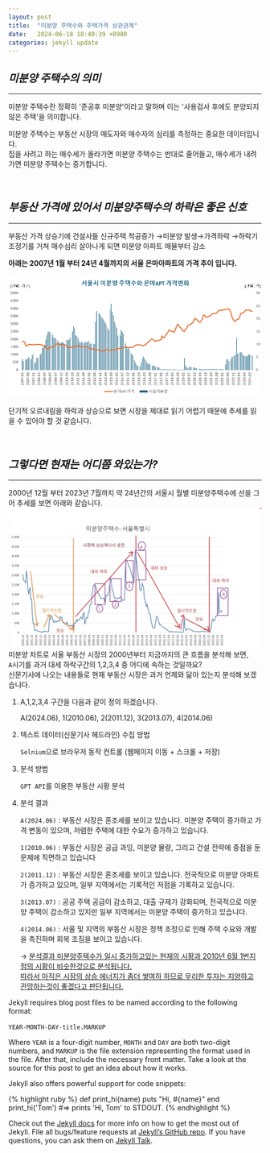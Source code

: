 ```yaml
---
layout: post
title:  "미분양 주택수와 주택가격 상관관계"
date:   2024-06-18 18:40:39 +0900
categories: jekyll update
---
```



*미분양 주택수의 의미*<br>
---
---

미분양 주택수란 정확히 '준공후 미분양'이라고 말하며 이는 '사용검사 후에도 분양되지 않은 주택'을 의미합니다.

미분양 주택수는 부동산 시장의 매도자와 매수자의 심리를 측정하는 중요한 데이터입니다.<br>
집을 사려고 하는 매수세가 올라가면 미분양 주택수는 반대로 줄어들고, 매수세가 내려가면 미분양 주택수는 증가합니다.<br>

<br>

*부동산 가격에 있어서 미분양주택수의 하락은 좋은 신호*
---
---
부동산 가격 상승기에 건설사들 신규주택 착공증가 →미분양 발생→가격하락
→하락기 조정기를 거쳐 매수심리 살아나게 되면 미분양 아파트 매물부터 감소<br>


**아래는 2007년 1월 부터 24년 4월까지의 서울 은마아파트의 가격 추이 입니다.**<br>

[![Unma Image](https://github.com/Timeleeh/skkufinal.github.io/blob/main/unma.png?raw=true)](https://github.com/Timeleeh/skkufinal.github.io/blob/main/unma.png?raw=true)

단기적 오르내림을 하락과 상승으로 보면 시장을 제대로 읽기 어렵기 때문에 추세를 읽을 수 있어야 할 것 같습니다.<br>

<br>

*그렇다면 현재는 어디쯤 와있는가?*
---
---
2000년 12월 부터 2023년 7월까지 약 24년간의 서울시 월별 미분양주택수에 선을 그어 추세를 보면 아래와 같습니다.
![Seoul Image](https://github.com/Timeleeh/skkufinal.github.io/blob/main/seoul.png?raw=true)
<br>
미분양 차트로 서울 부동산 시장의 2000년부터 지금까지의 큰 흐름을 분석해 보면,<br>
`A`시기를 과거 대세 하락구간의 1,2,3,4 중 어디에 속하는 것일까요?<br>
신문기사에 나오는 내용들로 현재 부동산 시장은 과거 언제와 닮아 있는지 분석해 보겠습니다.<br>

 1. A,1,2,3,4 구간을 다음과 같이 정의 하겠습니다.

    A(2024.06), 1(2010.06), 2(2011.12), 3(2013.07), 4(2014.06)

2. 텍스트 데이터(신문기사 헤드라인) 수집 방법

   `Selnium`으로 브라우저 동작 컨트롤 (웹페이지 이동 + 스크롤 + 저장)

3. 분석 방법

   `GPT API`를 이용한 부동산 시황 분석

4. 분석 결과

   `A(2024.06)` : 부동산 시장은 혼조세를 보이고 있습니다. 미분양 주택이 증가하고 가격 변동이 있으며, 저렴한 주택에 대한 수요가 증가하고 있습니다.
   
   `1(2010.06)` : 부동산 시장은 공급 과잉, 미분양 물량, 그리고 건설 전략에 중점을 둔 문제에 직면하고 있습니다
   
   `2(2011.12)` : 부동산 시장은 혼조세를 보이고 있습니다. 전국적으로 미분양 아파트가 증가하고 있으며, 일부 지역에서는 기록적인 저점을 기록하고 있습니다.
   
   `3(2013.07)` : 공공 주택 공급이 감소하고, 대출 규제가 강화되며, 전국적으로 미분양 주택이 감소하고 있지만 일부 지역에서는 미분양 주택이 증가하고 있습니다.
   
   `4(2014.06)` : 서울 및 지역의 부동산 시장은 정책 조정으로 인해 주택 수요와 개발을 촉진하며 회복 조짐을 보이고 있습니다.
   
   → <u>분석결과 미분양주택수가 일시 증가하고있는 현재의 시황과 2010년 6월 1번지점의 시황이 비슷한것으로 분석됩니다.</u><br>
     <u>따라서 아직은 시장의 상승 에너지가 좀더 쌓여하 하므로 무리한 투자는 지양하고 관망하는것이 좋겠다고 판단됩니다.</u>


Jekyll requires blog post files to be named according to the following format:

`YEAR-MONTH-DAY-title.MARKUP`

Where `YEAR` is a four-digit number, `MONTH` and `DAY` are both two-digit numbers, and `MARKUP` is the file extension representing the format used in the file. After that, include the necessary front matter. Take a look at the source for this post to get an idea about how it works.

Jekyll also offers powerful support for code snippets:

{% highlight ruby %}
def print_hi(name)
  puts "Hi, #{name}"
end
print_hi('Tom')
#=> prints 'Hi, Tom' to STDOUT.
{% endhighlight %}

Check out the [Jekyll docs][jekyll-docs] for more info on how to get the most out of Jekyll. File all bugs/feature requests at [Jekyll’s GitHub repo][jekyll-gh]. If you have questions, you can ask them on [Jekyll Talk][jekyll-talk].

[jekyll-docs]: https://jekyllrb.com/docs/home
[jekyll-gh]:   https://github.com/jekyll/jekyll
[jekyll-talk]: https://talk.jekyllrb.com/
